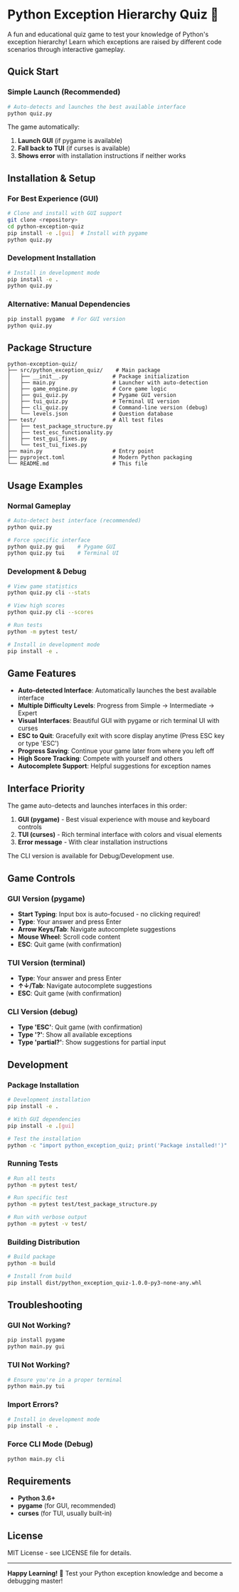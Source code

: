 # Python Exception Hierarchy Quiz 🐍

A fun and educational quiz game to test your knowledge of Python's exception hierarchy! Learn which exceptions are raised by different code scenarios through interactive gameplay.

## Quick Start

### Simple Launch (Recommended)
```bash
# Auto-detects and launches the best available interface
python quiz.py
```

The game automatically:
1. **Launch GUI** (if pygame is available)
2. **Fall back to TUI** (if curses is available) 
3. **Shows error** with installation instructions if neither works

## Installation & Setup

### For Best Experience (GUI)
```bash
# Clone and install with GUI support
git clone <repository>
cd python-exception-quiz
pip install -e .[gui]  # Install with pygame
python quiz.py
```

### Development Installation
```bash
# Install in development mode
pip install -e .
python quiz.py
```

### Alternative: Manual Dependencies
```bash
pip install pygame  # For GUI version
python quiz.py
```

## Package Structure

```
python-exception-quiz/
├── src/python_exception_quiz/    # Main package
│   ├── __init__.py              # Package initialization
│   ├── main.py                  # Launcher with auto-detection
│   ├── game_engine.py           # Core game logic
│   ├── gui_quiz.py              # Pygame GUI version
│   ├── tui_quiz.py              # Terminal UI version
│   ├── cli_quiz.py              # Command-line version (debug)
│   └── levels.json              # Question database
├── test/                        # All test files
│   ├── test_package_structure.py
│   ├── test_esc_functionality.py
│   ├── test_gui_fixes.py
│   └── test_tui_fixes.py
├── main.py                      # Entry point
├── pyproject.toml               # Modern Python packaging
└── README.md                    # This file
```

## Usage Examples

### Normal Gameplay
```bash
# Auto-detect best interface (recommended)
python quiz.py

# Force specific interface
python quiz.py gui    # Pygame GUI
python quiz.py tui    # Terminal UI
```

### Development & Debug
```bash
# View game statistics
python quiz.py cli --stats

# View high scores
python quiz.py cli --scores

# Run tests
python -m pytest test/

# Install in development mode
pip install -e .
```

## Game Features

- **Auto-detected Interface**: Automatically launches the best available interface
- **Multiple Difficulty Levels**: Progress from Simple → Intermediate → Expert  
- **Visual Interfaces**: Beautiful GUI with pygame or rich terminal UI with curses
- **ESC to Quit**: Gracefully exit with score display anytime (Press ESC key or type 'ESC')
- **Progress Saving**: Continue your game later from where you left off
- **High Score Tracking**: Compete with yourself and others
- **Autocomplete Support**: Helpful suggestions for exception names

## Interface Priority

The game auto-detects and launches interfaces in this order:

1. **GUI (pygame)** - Best visual experience with mouse and keyboard controls
2. **TUI (curses)** - Rich terminal interface with colors and visual elements  
3. **Error message** - With clear installation instructions

The CLI version is available for Debug/Development use.

## Game Controls

### GUI Version (pygame)
- **Start Typing**: Input box is auto-focused - no clicking required!
- **Type**: Your answer and press Enter
- **Arrow Keys/Tab**: Navigate autocomplete suggestions  
- **Mouse Wheel**: Scroll code content
- **ESC**: Quit game (with confirmation)

### TUI Version (terminal)
- **Type**: Your answer and press Enter
- **↑↓/Tab**: Navigate autocomplete suggestions
- **ESC**: Quit game (with confirmation)

### CLI Version (debug)
- **Type 'ESC'**: Quit game (with confirmation)
- **Type '?'**: Show all available exceptions
- **Type 'partial?'**: Show suggestions for partial input

## Development

### Package Installation
```bash
# Development installation
pip install -e .

# With GUI dependencies
pip install -e .[gui]

# Test the installation
python -c "import python_exception_quiz; print('Package installed!')"
```

### Running Tests
```bash
# Run all tests
python -m pytest test/

# Run specific test
python -m pytest test/test_package_structure.py

# Run with verbose output
python -m pytest -v test/
```

### Building Distribution
```bash
# Build package
python -m build

# Install from build
pip install dist/python_exception_quiz-1.0.0-py3-none-any.whl
```

## Troubleshooting

### GUI Not Working?
```bash
pip install pygame
python main.py gui
```

### TUI Not Working?
```bash
# Ensure you're in a proper terminal
python main.py tui
```

### Import Errors?
```bash
# Install in development mode
pip install -e .
```

### Force CLI Mode (Debug)
```bash
python main.py cli
```

## Requirements

- **Python 3.6+**
- **pygame** (for GUI, recommended)
- **curses** (for TUI, usually built-in)

## License

MIT License - see LICENSE file for details.

---

**Happy Learning!** 🚀 Test your Python exception knowledge and become a debugging master!